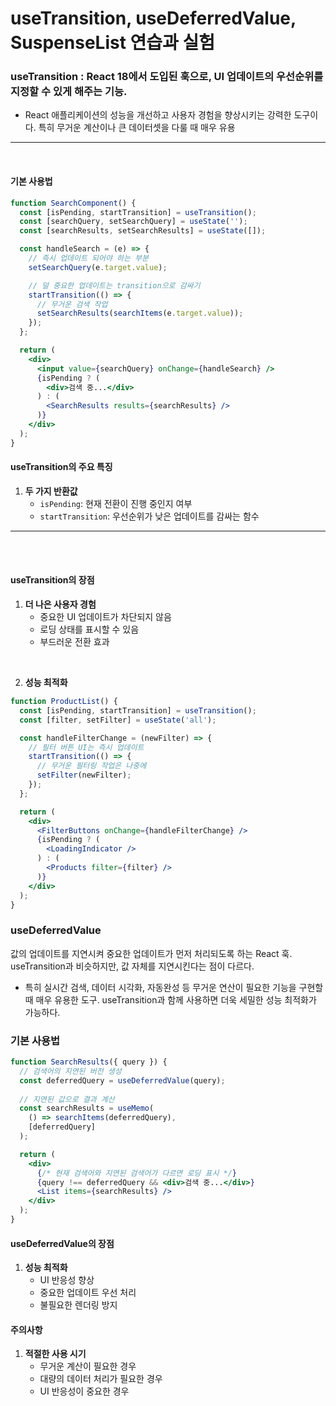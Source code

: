 # useTransition, useDeferredValue, SuspenseList 연습과 실험


### useTransition : React 18에서 도입된 훅으로, UI 업데이트의 우선순위를 지정할 수 있게 해주는 기능.

- React 애플리케이션의 성능을 개선하고 사용자 경험을 향상시키는 강력한 도구이다. 특히 무거운 계산이나 큰 데이터셋을 다룰 때 매우 유용

---
<br/>

#### 기본 사용법

```jsx
function SearchComponent() {
  const [isPending, startTransition] = useTransition();
  const [searchQuery, setSearchQuery] = useState('');
  const [searchResults, setSearchResults] = useState([]);

  const handleSearch = (e) => {
    // 즉시 업데이트 되어야 하는 부분
    setSearchQuery(e.target.value);

    // 덜 중요한 업데이트는 transition으로 감싸기
    startTransition(() => {
      // 무거운 검색 작업
      setSearchResults(searchItems(e.target.value));
    });
  };

  return (
    <div>
      <input value={searchQuery} onChange={handleSearch} />
      {isPending ? (
        <div>검색 중...</div>
      ) : (
        <SearchResults results={searchResults} />
      )}
    </div>
  );
}
```


#### useTransition의 주요 특징

1. **두 가지 반환값**
   - `isPending`: 현재 전환이 진행 중인지 여부
   - `startTransition`: 우선순위가 낮은 업데이트를 감싸는 함수

---
<br/><br/>


#### useTransition의 장점

1. **더 나은 사용자 경험**
   - 중요한 UI 업데이트가 차단되지 않음
   - 로딩 상태를 표시할 수 있음
   - 부드러운 전환 효과


<br/>

2. **성능 최적화**

```jsx
function ProductList() {
  const [isPending, startTransition] = useTransition();
  const [filter, setFilter] = useState('all');

  const handleFilterChange = (newFilter) => {
    // 필터 버튼 UI는 즉시 업데이트
    startTransition(() => {
      // 무거운 필터링 작업은 나중에
      setFilter(newFilter);
    });
  };

  return (
    <div>
      <FilterButtons onChange={handleFilterChange} />
      {isPending ? (
        <LoadingIndicator />
      ) : (
        <Products filter={filter} />
      )}
    </div>
  );
}
```




### useDeferredValue

값의 업데이트를 지연시켜 중요한 업데이트가 먼저 처리되도록 하는 React 훅. useTransition과 비슷하지만, 값 자체를 지연시킨다는 점이 다르다.

- 특히 실시간 검색, 데이터 시각화, 자동완성 등 무거운 연산이 필요한 기능을 구현할 때 매우 유용한 도구. useTransition과 함께 사용하면 더욱 세밀한 성능 최적화가 가능하다.

### 기본 사용법

```jsx
function SearchResults({ query }) {
  // 검색어의 지연된 버전 생성
  const deferredQuery = useDeferredValue(query);
  
  // 지연된 값으로 결과 계산
  const searchResults = useMemo(
    () => searchItems(deferredQuery),
    [deferredQuery]
  );

  return (
    <div>
      {/* 현재 검색어와 지연된 검색어가 다르면 로딩 표시 */}
      {query !== deferredQuery && <div>검색 중...</div>}
      <List items={searchResults} />
    </div>
  );
}
```


#### useDeferredValue의 장점

1. **성능 최적화**
   - UI 반응성 향상
   - 중요한 업데이트 우선 처리
   - 불필요한 렌더링 방지



#### 주의사항

1. **적절한 사용 시기**
   - 무거운 계산이 필요한 경우
   - 대량의 데이터 처리가 필요한 경우
   - UI 반응성이 중요한 경우